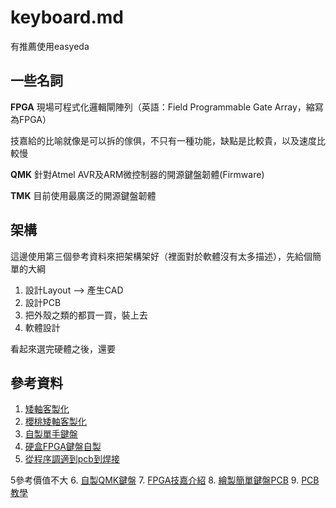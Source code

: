 # keyboard.md

有推薦使用easyeda

## 一些名詞

**FPGA**
現場可程式化邏輯閘陣列（英語：Field Programmable Gate Array，縮寫為FPGA）

技嘉給的比喻就像是可以拆的傢俱，不只有一種功能，缺點是比較貴，以及速度比較慢

**QMK**
針對Atmel AVR及ARM微控制器的開源鍵盤韌體(Firmware)

**TMK**
目前使用最廣泛的開源鍵盤韌體


## 架構

這邊使用第三個參考資料來把架構架好（裡面對於軟體沒有太多描述），先給個簡單的大綱

1. 設計Layout --> 產生CAD
2. 設計PCB
3. 把外殼之類的都買一買，裝上去
4. 軟體設計

看起來選完硬體之後，還要




## 參考資料

1. [矮軸客製化](https://www.zfrontier.com/app/flow/29pwBJXM8nBb)
2. [櫻桃矮軸客製化](https://juejin.cn/post/7166106582370123812)
3. [自製單手鍵盤](https://blog.driftking.tw/2021/07/diy-bluetooth-marco-pad/)
4. [硬盒FPGA鍵盤自製](https://blog.csdn.net/qimoDIY/article/details/99920981)
5. [從程序調適到pcb到焊接](https://zhuanlan.zhihu.com/p/112810009?utm_id=0)

5參考價值不大
6. [自製QMK鍵盤](https://ziteh.github.io/categories/%E8%87%AA%E8%A3%BDQMK%E9%8D%B5%E7%9B%A4/)
7. [FPGA技嘉介紹](https://www.gigabyte.com/tw/Glossary/fpga)
8. [繪製簡單鍵盤PCB](https://ergotaiwan.tw/self-keyboard-kicad-2/)
9. [PCB教學](https://youtube.com/watch?v=z7j8RCyxHeM&si=EnSIkaIECMiOmarE)